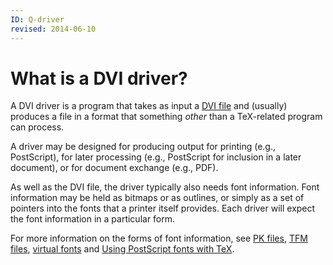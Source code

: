 ```yaml
---
ID: Q-driver
revised: 2014-06-10
---
```

# What is a DVI driver?

A DVI driver is a program that takes as input a
[DVI file](./FAQ-dvi.html)
and (usually) produces a file in a format that something _other_
than a TeX-related program can process.

A driver may be designed for producing output for printing (e.g.,
PostScript), for later processing (e.g., PostScript for inclusion in a later
document), or for document exchange (e.g., PDF).

As well as the DVI file, the driver typically also needs font
information.  Font information may be held as bitmaps or as outlines,
or simply as a set of pointers into the fonts that a printer itself
provides.  Each driver will expect the font information in a particular
form.

For more information on the forms of font information, see
[PK files](./FAQ-pk.html),
[TFM files](./FAQ-tfm.html),
[virtual fonts](./FAQ-virtualfonts.html)
and [Using PostScript fonts with TeX](./FAQ-usepsfont.html).

